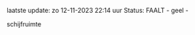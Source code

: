 laatste update: 
zo 12-11-2023 22:14   uur 
Status: FAALT - geel - 
<div class="service Y">schijfruimte</div>